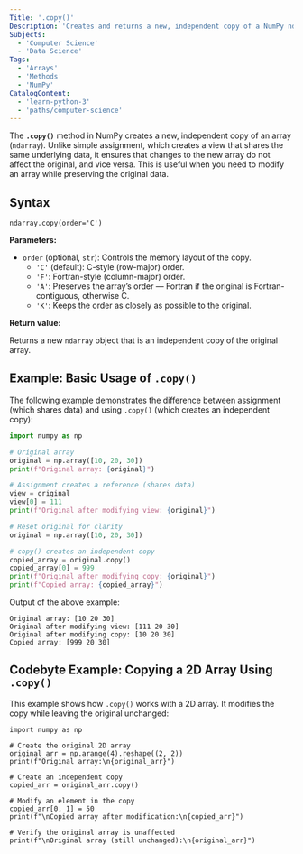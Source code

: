 ```yaml
---
Title: '.copy()'
Description: 'Creates and returns a new, independent copy of a NumPy ndarray.'
Subjects:
  - 'Computer Science'
  - 'Data Science'
Tags:
  - 'Arrays'
  - 'Methods'
  - 'NumPy'
CatalogContent:
  - 'learn-python-3'
  - 'paths/computer-science'
---
```


The **`.copy()`** method in NumPy creates a new, independent copy of an array (`ndarray`). Unlike simple assignment, which creates a view that shares the same underlying data, it ensures that changes to the new array do not affect the original, and vice versa. This is useful when you need to modify an array while preserving the original data.

## Syntax

```pseudo
ndarray.copy(order='C')
```

**Parameters:**

- `order` (optional, `str`): Controls the memory layout of the copy.
  - `'C'` (default): C-style (row-major) order.
  - `'F'`: Fortran-style (column-major) order.
  - `'A'`: Preserves the array’s order — Fortran if the original is Fortran-contiguous, otherwise C.
  - `'K'`: Keeps the order as closely as possible to the original.

**Return value:**

Returns a new `ndarray` object that is an independent copy of the original array.

## Example: Basic Usage of `.copy()`

The following example demonstrates the difference between assignment (which shares data) and using `.copy()` (which creates an independent copy):

```py
import numpy as np

# Original array
original = np.array([10, 20, 30])
print(f"Original array: {original}")

# Assignment creates a reference (shares data)
view = original
view[0] = 111
print(f"Original after modifying view: {original}")

# Reset original for clarity
original = np.array([10, 20, 30])

# copy() creates an independent copy
copied_array = original.copy()
copied_array[0] = 999
print(f"Original after modifying copy: {original}")
print(f"Copied array: {copied_array}")
```

Output of the above example:

```shell
Original array: [10 20 30]
Original after modifying view: [111 20 30]
Original after modifying copy: [10 20 30]
Copied array: [999 20 30]
```

## Codebyte Example: Copying a 2D Array Using `.copy()`

This example shows how `.copy()` works with a 2D array. It modifies the copy while leaving the original unchanged:

```codebyte/python
import numpy as np

# Create the original 2D array
original_arr = np.arange(4).reshape((2, 2))
print(f"Original array:\n{original_arr}")

# Create an independent copy
copied_arr = original_arr.copy()

# Modify an element in the copy
copied_arr[0, 1] = 50
print(f"\nCopied array after modification:\n{copied_arr}")

# Verify the original array is unaffected
print(f"\nOriginal array (still unchanged):\n{original_arr}")
```
